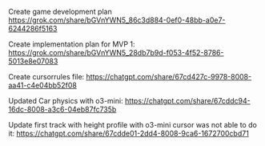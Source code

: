 Create game development plan
https://grok.com/share/bGVnYWN5_86c3d884-0ef0-48bb-a0e7-6244286f5163

Create implementation plan for MVP 1:
https://grok.com/share/bGVnYWN5_28db7b9d-f053-4f52-8786-5013e8e07083

Create cursorrules file:
https://chatgpt.com/share/67cd427c-9978-8008-aa41-c4e04bb52f08

Updated Car physics with o3-mini:
https://chatgpt.com/share/67cddc94-16dc-8008-a3c6-04eb87fc735b 

Update first track with height profile with o3-mini cursor was not able to do it:
https://chatgpt.com/share/67cdde01-2dd4-8008-9ca6-1672700cbd71 